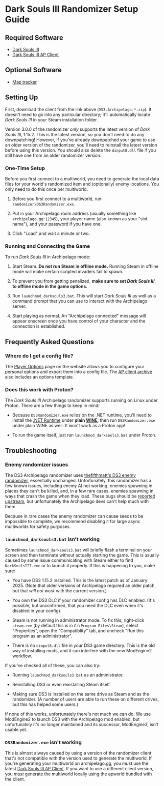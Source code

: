 # Dark Souls III Randomizer Setup Guide

## Required Software

- [Dark Souls III](https://store.steampowered.com/app/374320/DARK_SOULS_III/)
- [Dark Souls III AP Client]

[Dark Souls III AP Client]: https://github.com/nex3/Dark-Souls-III-Archipelago-client/releases/latest

## Optional Software

- [Map tracker](https://github.com/TVV1GK/DS3_AP_Maptracker)

## Setting Up

First, download the client from the link above (`DS3.Archipelago.*.zip`). It doesn't need to go
into any particular directory; it'll automatically locate _Dark Souls III_ in your Steam
installation folder.

Version 3.0.0 of the randomizer _only_ supports the latest version of _Dark Souls III_, 1.15.2. This
is the latest version, so you don't need to do any downpatching! However, if you've already
downpatched your game to use an older version of the randomizer, you'll need to reinstall the latest
version before using this version. You should also delete the `dinput8.dll` file if you still have
one from an older randomizer version.

### One-Time Setup

Before you first connect to a multiworld, you need to generate the local data files for your world's
randomized item and (optionally) enemy locations. You only need to do this once per multiworld.

1. Before you first connect to a multiworld, run `randomizer\DS3Randomizer.exe`.

2. Put in your Archipelago room address (usually something like `archipelago.gg:12345`), your player
   name (also known as your "slot name"), and your password if you have one.

3. Click "Load" and wait a minute or two.

### Running and Connecting the Game

To run _Dark Souls III_ in Archipelago mode:

1. Start Steam. **Do not run Steam in offline mode.** Running Steam in offline mode will make certain
   scripted invaders fail to spawn.

2. To prevent you from getting penalized, **make sure to set _Dark Souls III_ to offline mode in the game options.**

3. Run `launchmod_darksouls3.bat`. This will start _Dark Souls III_ as well as a command prompt that
   you can use to interact with the Archipelago server.

4. Start playing as normal. An "Archipelago connected" message will appear onscreen once you have
   control of your character and the connection is established.

## Frequently Asked Questions

### Where do I get a config file?

The [Player Options](/games/Dark%20Souls%20III/player-options) page on the website allows you to
configure your personal options and export them into a config file. The [AP client archive] also
includes an options template.

[AP client archive]: https://github.com/nex3/Dark-Souls-III-Archipelago-client/releases/latest

### Does this work with Proton?

The *Dark Souls III* Archipelago randomizer supports running on Linux under Proton. There are a few
things to keep in mind:

* Because `DS3Randomizer.exe` relies on the .NET runtime, you'll need to install
  the [.NET Runtime] under **plain [WINE]**, then run `DS3Randomizer.exe` under
  plain WINE as well. It won't work as a Proton app!

* To run the game itself, just run `launchmod_darksouls3.bat` under Proton.

[.NET Runtime]: https://dotnet.microsoft.com/en-us/download/dotnet/6.0
[WINE]: https://www.winehq.org/

## Troubleshooting

### Enemy randomizer issues

The DS3 Archipelago randomizer uses [thefifthmatt's DS3 enemy randomizer],
essentially unchanged. Unfortunately, this randomizer has a few known issues,
including enemy AI not working, enemies spawning in places they can't be killed,
and, in a few rare cases, enemies spawning in ways that crash the game when they
load. These bugs should be [reported upstream], but unfortunately the
Archipelago devs can't help much with them.

[thefifthmatt's DS3 enemy randomizer]: https://www.nexusmods.com/darksouls3/mods/484
[reported upstream]: https://github.com/thefifthmatt/SoulsRandomizers/issues

Because in rare cases the enemy randomizer can cause seeds to be impossible to
complete, we recommend disabling it for large async multiworlds for safety
purposes.

### `launchmod_darksouls3.bat` isn't working

Sometimes `launchmod_darksouls3.bat` will briefly flash a terminal on your
screen and then terminate without actually starting the game. This is usually
caused by some issue communicating with Steam either to find `DarkSoulsIII.exe`
or to launch it properly. If this is happening to you, make sure:

* You have DS3 1.15.2 installed. This is the latest patch as of January 2025.
  (Note that older versions of Archipelago required an older patch, but that
  _will not work_ with the current version.)

* You own the DS3 DLC if your randomizer config has DLC enabled. (It's possible,
  but unconfirmed, that you need the DLC even when it's disabled in your config).

* Steam is not running in administrator mode. To fix this, right-click
  `steam.exe` (by default this is in `C:\Program Files\Steam`), select
  "Properties", open the "Compatiblity" tab, and uncheck "Run this program as an
  administrator".

* There is no `dinput8.dll` file in your DS3 game directory. This is the old way
  of installing mods, and it can interfere with the new ModEngine2 workflow.

If you've checked all of these, you can also try:

* Running `launchmod_darksouls3.bat` as an administrator.

* Reinstalling DS3 or even reinstalling Steam itself.

* Making sure DS3 is installed on the same drive as Steam and as the randomizer.
  (A number of users are able to run these on different drives, but this has
  helped some users.)

If none of this works, unfortunately there's not much we can do. We use
ModEngine2 to launch DS3 with the Archipelago mod enabled, but unfortunately
it's no longer maintained and its successor, ModEngine3, isn't usable yet.

### `DS3Randomizer.exe` isn't working

This is almost always caused by using a version of the randomizer client that's
not compatible with the version used to generate the multiworld. If you're
generating your multiworld on archipelago.gg, you *must* use the latest [Dark
Souls III AP Client]. If you want to use a different client version, you *must*
generate the multiworld locally using the apworld bundled with the client.
